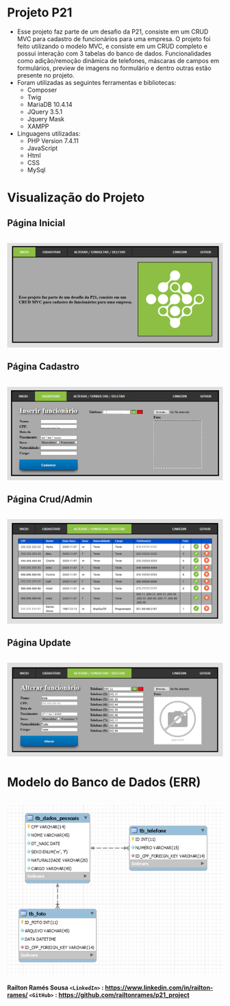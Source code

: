 # Projeto P21

- Esse projeto faz parte de um desafio da P21, consiste em um CRUD MVC para cadastro de funcionários para uma empresa. O projeto foi feito utilizando o modelo MVC, e consiste em um CRUD completo e possui interação com 3 tabelas do banco de dados. Funcionalidades como adição/remoção dinâmica de telefones, máscaras de campos em formulários, preview de imagens no formulário e dentro outras estão presente no projeto. 
- Foram utilizadas as seguintes ferramentas e bibliotecas:
  - Composer
  - Twig
  - MariaDB 10.4.14
  - JQuery 3.5.1
  - Jquery Mask
  - XAMPP
- Linguagens utilizadas:
  - PHP Version 7.4.11
  - JavaScript
  - Html
  - CSS
  - MySql

# Visualização do Projeto
## Página Inicial
<br>![Página Inicial - p21_project](https://github.com/railtonrames/p21_project/blob/master/imagens/Imgs_README/pg_index.PNG "Página Index - p21_project")<br>
## Página Cadastro
<br>![Página Cadastro - p21_project](https://github.com/railtonrames/p21_project/blob/master/imagens/Imgs_README/pg_cadastrar.PNG "Página Cadastro - p21_project")<br>
## Página Crud/Admin
<br>![Página Crud/Admin - p21_project](https://github.com/railtonrames/p21_project/blob/master/imagens/Imgs_README/pg_crud.PNG "Página Crud/Admin - p21_project")<br>
## Página Update
<br>![Página Update - p21_project](https://github.com/railtonrames/p21_project/blob/master/imagens/Imgs_README/pg_update.PNG "Página Update - p21_project")<br>

# Modelo do Banco de Dados (ERR)
<br>![Modelo ERR - p21_project](https://github.com/railtonrames/p21_project/blob/master/imagens/Imgs_README/modelo_bd.PNG "Modelo EER - p21_project")<br>
#### Railton Ramés Sousa `<LinkedIn>` : <https://www.linkedin.com/in/railton-rames/> `<GitHub>` : <https://github.com/railtonrames/p21_project>
